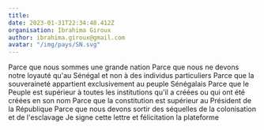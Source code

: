 ```yaml
---
title: 
date: 2023-01-31T22:34:48.412Z
organisation: Ibrahima Giroux
author: ibrahima.giroux@gmail.com
avatar: "/img/pays/SN.svg"
---
```


Parce que nous sommes une grande nation
Parce que nous ne devons notre loyauté qu'au Sénégal et non à des individus particuliers
Parce que la souveraineté appartient exclusivement au peuple Sénégalais
Parce que le Peuple est supérieur à toutes les institutions qu'il a créées ou qui ont été créées en son nom
Parce que la constitution est supérieur au Président de la République
Parce que nous devons sortir des séquelles de la colonisation et de l'esclavage
Je signe cette lettre et félicitation la plateforme